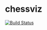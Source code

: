 # chessviz
[![Build Status](https://travis-ci.org/gedenteen/chessviz.svg?branch=master)](https://travis-ci.org/gedenteen/chessviz)
